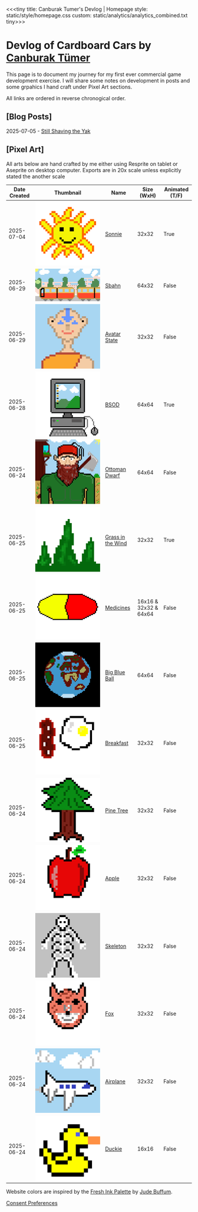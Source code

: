 <<<tiny
title: Canburak Tumer's Devlog | Homepage
style: static/style/homepage.css
custom: static/analytics/analytics_combined.txt
tiny>>>

# Devlog of Cardboard Cars by [Canburak Tümer](https://canburaktumer.com)

This page is to document my journey for my first ever commercial game development exercise. I will share some notes on development in posts and some grpahics I hand craft under Pixel Art sections.

All links are ordered in reverse chronogical order.

## [Blog Posts]
2025-07-05 - [Still Shaving the Yak](posts/article/yak_shaving.html)

## [Pixel Art]

All arts below are hand crafted by me either using Resprite on tablet or Aseprite on desktop computer. Exports are in 20x scale unless explicitly stated the another scale

| Date Created |Thumbnail | Name | Size (WxH) | Animated (T/F) |
|--------------|----------|------|------------|----------------|
| 2025-07-04 |![art](static/pixel-art/Sun-v1.gif)| [Sonnie](posts/art/sun_v1.html) | 32x32 | True |
| 2025-06-29 |![art](static/pixel-art/Sbahn.gif)| [Sbahn](posts/art/sbahn.html) | 64x32 | False |
| 2025-06-29 |![art](static/pixel-art/Aang.gif)| [Avatar State](posts/art/aang.html) | 32x32 | False |
| 2025-06-28 |![art](static/pixel-art/PC-v1.gif)| [BSOD](posts/art/pc_v1.html) | 64x64 | True |
| 2025-06-24 |![art](static/pixel-art/Dwarf-v1.gif)| [Ottoman Dwarf](posts/art/dwarf_v1.html) | 64x64 | False |
| 2025-06-25 |![art](static/pixel-art/Grass.gif)| [Grass in the Wind](posts/art/grass.html) | 32x32 | True |
| 2025-06-25 |![art](static/pixel-art/Tablet-M.gif)| [Medicines](posts/art/tablets.html) | 16x16 & 32x32 & 64x64 | False |
| 2025-06-25 |![art](static/pixel-art/World.gif)| [Big Blue Ball](posts/art/world.html) | 64x64 | False |
| 2025-06-25 |![art](static/pixel-art/Bacon-v1.gif)| [Breakfast](posts/art/bacon_v1.html) | 32x32 | False |
| 2025-06-24 |![art](static/pixel-art/Tannenbaum-v1.gif)| [Pine Tree](posts/art/tannenbaum_v1.html) | 32x32 | False |
| 2025-06-24 |![art](static/pixel-art/Apple-v1.gif)| [Apple](posts/art/apple_v1.html) | 32x32 | False |
| 2025-06-24 |![art](static/pixel-art/Skeleton-v1.gif)| [Skeleton](posts/art/skeleton_v1.html) | 32x32 | False |
| 2025-06-24 |![art](static/pixel-art/Fox-v1.gif)| [Fox](posts/art/fox_v1.html) | 32x32 | False |
| 2025-06-24 |![art](static/pixel-art/Plane-v1.gif)| [Airplane](posts/art/plane_v1.html) | 32x32 | False |
| 2025-06-24 |![art](static/pixel-art/Duckie.gif)| [Duckie](posts/art/duckie.html) | 16x16 | False |



Website colors are inspired by the [Fresh Ink Palette](https://lospec.com/palette-list/fresh-ink) by [Jude Buffum](https://lospec.com/judebuffum).

<a href="#" class="termly-display-preferences">Consent Preferences</a>